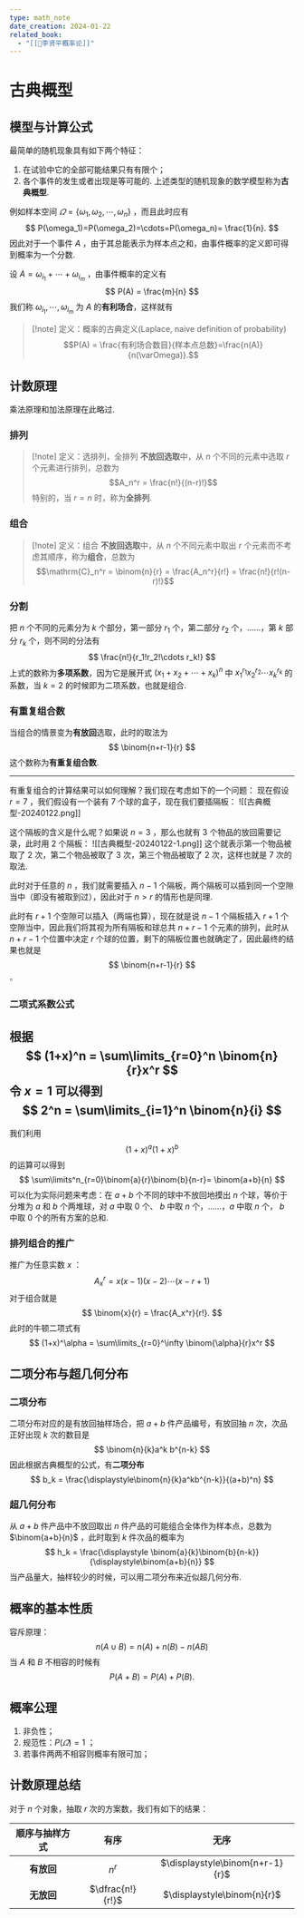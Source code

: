 ```yaml
---
type: math_note
date_creation: 2024-01-22
related_book:
  - "[[📕李贤平概率论]]"
---
```

# 古典概型
## 模型与计算公式
最简单的随机现象具有如下两个特征：
1. 在试验中它的全部可能结果只有有限个；
2. 各个事件的发生或者出现是等可能的.
上述类型的随机现象的数学模型称为**古典概型**. 

例如样本空间 $\varOmega = \left\lbrace \omega_1,\omega_2,\cdots,\omega_n \right\rbrace$ ，而且此时应有
$$
P(\omega_1)=P(\omega_2)=\cdots=P(\omega_n)= \frac{1}{n}.
$$
因此对于一个事件 $A$ ，由于其总能表示为样本点之和，由事件概率的定义即可得到概率为一个分数. 

设 $A = \omega_{i_1}+\cdots+\omega_{i_m}$ ，由事件概率的定义有
$$
P(A) = \frac{m}{n}
$$
我们称 $\omega_{i_1},\cdots,\omega_{i_m}$ 为 $A$ 的**有利场合**，这样就有

>[!note] 定义：概率的古典定义(Laplace, naive definition of probability)
> $$P(A) = \frac{有利场合数目}{样本点总数}=\frac{n(A)}{n(\varOmega)}.$$

## 计数原理
乘法原理和加法原理在此略过.

### 排列
>[!note] 定义：选排列，全排列
>**不放回选取**中，从 $n$ 个不同的元素中选取 $r$ 个元素进行排列，总数为
>$$A_n^r = \frac{n!}{(n-r)!}$$
>特别的，当 $r=n$ 时，称为**全排列**.

### 组合
>[!note] 定义：组合
>**不放回选取**中，从 $n$ 个不同元素中取出 $r$ 个元素而不考虑其顺序，称为**组合**，总数为
>$$\mathrm{C}_n^r = \binom{n}{r} = \frac{A_n^r}{r!} = \frac{n!}{r!(n-r)!}$$

### 分割
把 $n$ 个不同的元素分为 $k$ 个部分，第一部分 $r_1$ 个，第二部分 $r_2$ 个，……，第 $k$ 部分 $r_k$ 个，则不同的分法有
$$
\frac{n!}{r_1!r_2!\cdots r_k!}
$$
上式的数称为**多项系数**，因为它是展开式 $(x_1+x_2+\cdots+x_k)^n$ 中 $x_1^{r_1}x_2^{r_2}\cdots x_k^{r_k}$ 的系数，当 $k=2$ 的时候即为二项系数，也就是组合.

### 有重复组合数
当组合的情景变为**有放回**选取，此时的取法为
$$
\binom{n+r-1}{r}
$$
这个数称为**有重复组合数**.

-----

有重复组合的计算结果可以如何理解？我们现在考虑如下的一个问题：
现在假设 $r=7$ ，我们假设有一个装有 $7$ 个球的盒子，现在我们要插隔板：
![[古典概型-20240122.png]]

这个隔板的含义是什么呢？如果说 $n=3$ ，那么也就有 $3$ 个物品的放回需要记录，此时用 $2$ 个隔板：
![[古典概型-20240122-1.png]]
这个就表示第一个物品被取了 $2$ 次，第二个物品被取了 $3$ 次，第三个物品被取了 $2$ 次，这样也就是 $7$ 次的取法.

此时对于任意的 $n$ ，我们就需要插入 $n-1$ 个隔板，两个隔板可以插到同一个空隙当中（即没有被取到过），因此对于 $n>r$ 的情形也是同理. 

此时有 $r+1$ 个空隙可以插入（两端也算），现在就是说 $n-1$ 个隔板插入 $r+1$ 个空隙当中，因此我们将其视为所有隔板和球总共 $n+r-1$ 个元素的排列，此时从 $n+r-1$ 个位置中决定 $r$ 个球的位置，剩下的隔板位置也就确定了，因此最终的结果也就是
$$
\binom{n+r-1}{r}
$$
$\square$

### 二项式系数公式
根据
$$
(1+x)^n = \sum\limits_{r=0}^n \binom{n}{r}x^r
$$
令 $x=1$ 可以得到
$$
2^n = \sum\limits_{i=1}^n \binom{n}{i}
$$
-----
我们利用
$$
(1+x)^a(1+x)^b
$$
的运算可以得到
$$
\sum\limits^n_{r=0}\binom{a}{r}\binom{b}{n-r}= \binom{a+b}{n}
$$
可以化为实际问题来考虑：在 $a+b$ 个不同的球中不放回地摸出 $n$ 个球，等价于分堆为 $a$ 和 $b$ 个两堆球，对 $a$ 中取 $0$ 个、 $b$ 中取 $n$ 个，……，$a$ 中取 $n$ 个， $b$ 中取 $0$ 个的所有方案的总和.



### 排列组合的推广
推广为任意实数 $x$ ：
$$
A_x^r  = x(x-1)(x-2)\cdots(x-r+1)
$$
对于组合就是
$$
\binom{x}{r} = \frac{A_x^r}{r!}.
$$
此时的牛顿二项式有
$$
(1+x)^\alpha = \sum\limits_{r=0}^\infty \binom{\alpha}{r}x^r
$$
## 二项分布与超几何分布
### 二项分布
二项分布对应的是有放回抽样场合，把 $a+b$ 件产品编号，有放回抽 $n$ 次，次品正好出现 $k$ 次的数目是
$$
\binom{n}{k}a^k b^{n-k}
$$
因此根据古典概型的公式，有**二项分布**
$$
b_k = \frac{\displaystyle\binom{n}{k}a^kb^{n-k}}{(a+b)^n}
$$
### 超几何分布
从 $a+b$ 件产品中不放回取出 $n$ 件产品的可能组合全体作为样本点，总数为 $\binom{a+b}{n}$ ，此时取到 $k$ 件次品的概率为
$$
h_k = \frac{\displaystyle \binom{a}{k}\binom{b}{n-k}}{\displaystyle\binom{a+b}{n}}
$$
当产品量大，抽样较少的时候，可以用二项分布来近似超几何分布.

## 概率的基本性质
容斥原理：
$$
n(A\cup B) = n(A)+n(B)-n(AB)
$$
当 $A$ 和 $B$ 不相容的时候有
$$
P(A+B) = P(A)+P(B).
$$
## 概率公理
1. 非负性；
2. 规范性：$P(\varOmega)=1$ ；
3. 若事件两两不相容则概率有限可加；

## 计数原理总结
对于 $n$ 个对象，抽取 $r$ 次的方案数，我们有如下的结果：

| 顺序与抽样方式 | 有序 | 无序 |
| :--: | :--: | :--: |
| **有放回** | $n^r$ | $\displaystyle\binom{n+r-1}{r}$ |
| **无放回** | $\dfrac{n!}{r!}$ | $\displaystyle\binom{n}{r}$ |
